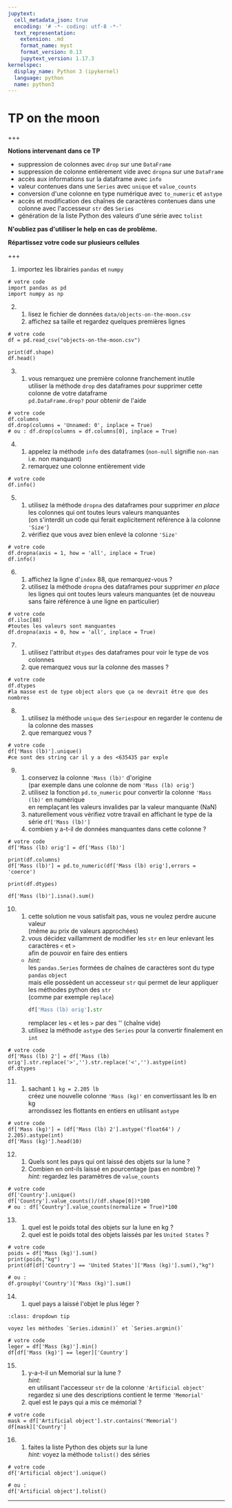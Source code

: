 ```yaml
---
jupytext:
  cell_metadata_json: true
  encoding: '# -*- coding: utf-8 -*-'
  text_representation:
    extension: .md
    format_name: myst
    format_version: 0.13
    jupytext_version: 1.17.3
kernelspec:
  display_name: Python 3 (ipykernel)
  language: python
  name: python3
---
```


# TP on the moon

+++

**Notions intervenant dans ce TP**

* suppression de colonnes avec `drop` sur une `DataFrame`
* suppression de colonne entièrement vide avec `dropna` sur une `DataFrame`
* accès aux informations sur la dataframe avec `info`
* valeur contenues dans une `Series` avec `unique` et `value_counts` 
* conversion d'une colonne en type numérique avec `to_numeric` et `astype` 
* accès et modification des chaînes de caractères contenues dans une colonne avec l'accesseur `str` des `Series`
* génération de la liste Python des valeurs d'une série avec `tolist`
   
**N'oubliez pas d'utiliser le help en cas de problème.**

**Répartissez votre code sur plusieurs cellules**

+++

1. importez les librairies `pandas` et `numpy`

```{code-cell} ipython3
# votre code
import pandas as pd
import numpy as np
```

2. 1. lisez le fichier de données `data/objects-on-the-moon.csv`
   2.  affichez sa taille et regardez quelques premières lignes

```{code-cell} ipython3
# votre code
df = pd.read_csv("objects-on-the-moon.csv")

print(df.shape)
df.head()
```

3. 1. vous remarquez une première colonne franchement inutile  
     utiliser la méthode `drop` des dataframes pour supprimer cette colonne de votre dataframe  
     `pd.DataFrame.drop?` pour obtenir de l'aide

```{code-cell} ipython3
# votre code
df.columns
df.drop(columns = 'Unnamed: 0', inplace = True)
# ou : df.drop(columns = df.columns[0], inplace = True)
```

4. 1. appelez la méthode `info` des dataframes (`non-null` signifie `non-nan` i.e. non manquant)
   1. remarquez une colonne entièrement vide

```{code-cell} ipython3
# votre code
df.info()
```

5. 1. utilisez la méthode `dropna` des dataframes pour supprimer *en place* les colonnes qui ont toutes leurs valeurs manquantes  
     (on s'interdit un code qui ferait explicitement référence à la colonne `'Size'`)
   2. vérifiez que vous avez bien enlevé la colonne `'Size'`

```{code-cell} ipython3
# votre code
df.dropna(axis = 1, how = 'all', inplace = True)
df.info()
```

6. 1. affichez la ligne d'`index` $88$, que remarquez-vous ?
   2. utilisez la méthode `dropna` des dataframes pour supprimer
      *en place* les lignes qui ont toutes leurs valeurs manquantes
      (et de nouveau sans faire référence à une ligne en particulier)

```{code-cell} ipython3
# votre code
df.iloc[88]
#toutes les valeurs sont manquantes
df.dropna(axis = 0, how = 'all', inplace = True)
```

7. 1. utilisez l'attribut `dtypes` des dataframes pour voir le type de vos colonnes
   2. que remarquez vous sur la colonne des masses ?

```{code-cell} ipython3
# votre code
df.dtypes
#la masse est de type object alors que ça ne devrait être que des nombres
```

8. 1. utilisez la méthode `unique` des `Series`pour en regarder le contenu de la colonne des masses
   2. que remarquez vous ?

```{code-cell} ipython3
# votre code
df['Mass (lb)'].unique()
#ce sont des string car il y a des <635435 par exple
```

9. 1. conservez la colonne `'Mass (lb)'` d'origine  
      (par exemple dans une colonne de nom `'Mass (lb) orig'`)  
   1. utilisez la fonction `pd.to_numeric` pour convertir  la colonne `'Mass (lb)'` en numérique  
      en remplaçant les valeurs invalides par la valeur manquante (NaN)
   1. naturellement vous vérifiez votre travail en affichant le type de la série `df['Mass (lb)']`
   1. combien y a-t-il de données manquantes dans cette colonne ?

```{code-cell} ipython3
# votre code
df['Mass (lb) orig'] = df['Mass (lb)']

print(df.columns)
df['Mass (lb)'] = pd.to_numeric(df['Mass (lb) orig'],errors = 'coerce')

print(df.dtypes)

df['Mass (lb)'].isna().sum()
```

10. 1. cette solution ne vous satisfait pas, vous ne voulez perdre aucune valeur  
       (même au prix de valeurs approchées)  
    1. vous décidez vaillamment de modifier les `str` en leur enlevant les caractères `<` et `>`  
       afin de pouvoir en faire des entiers
    - *hint:*  
       les `pandas.Series` formées de chaînes de caractères sont du type `pandas` `object`  
       mais elle possèdent un accesseur `str` qui permet de leur appliquer les méthodes python des `str`  
       (comme par exemple `replace`)
        ```python
        df['Mass (lb) orig'].str
        ```
        remplacer les `<` et les `>` par des '' (chaîne vide)
     3. utilisez la méthode `astype` des `Series` pour la convertir finalement en `int`

```{code-cell} ipython3
# votre code
df['Mass (lb) 2'] = df['Mass (lb) orig'].str.replace('>','').str.replace('<','').astype(int)
df.dtypes
```

11. 1. sachant `1 kg = 2.205 lb`  
   créez une nouvelle colonne `'Mass (kg)'` en convertissant les lb en kg  
   arrondissez les flottants en entiers en utilisant `astype`

```{code-cell} ipython3
# votre code
df['Mass (kg)'] = (df['Mass (lb) 2'].astype('float64') / 2.205).astype(int)
df['Mass (kg)'].head(10)
```

12. 1. Quels sont les pays qui ont laissé des objets sur la lune ?
    2. Combien en ont-ils laissé en pourcentage (pas en nombre) ?  
     *hint:* regardez les paramètres de `value_counts`

```{code-cell} ipython3
# votre code
df['Country'].unique()
df['Country'].value_counts()/(df.shape[0])*100
# ou : df['Country'].value_counts(normalize = True)*100
```

13. 1. quel est le poids total des objets sur la lune en kg ?
    2. quel est le poids total des objets laissés par les `United States`  ?

```{code-cell} ipython3
# votre code
poids = df['Mass (kg)'].sum()
print(poids,"kg")
print(df[df['Country'] == 'United States']['Mass (kg)'].sum(),"kg")
```

```{code-cell} ipython3
# ou :
df.groupby('Country')['Mass (kg)'].sum()
```

14. 1. quel pays a laissé l'objet le plus léger ?  

````{admonition} tip
:class: dropdown tip

voyez les méthodes `Series.idxmin()` et `Series.argmin()`
````

```{code-cell} ipython3
# votre code
leger = df['Mass (kg)'].min()
df[df['Mass (kg)'] == leger]['Country']
```

15. 1. y-a-t-il un Memorial sur la lune ?  
     *hint:*  
     en utilisant l'accesseur `str` de la colonne `'Artificial object'`  
     regardez si une des descriptions contient le terme `'Memorial'`
    2. quel est le pays qui a mis ce mémorial ?

```{code-cell} ipython3
# votre code
mask = df['Artificial object'].str.contains('Memorial')
df[mask]['Country']
```

16. 1. faites la liste Python des objets sur la lune  
     *hint:* voyez la méthode `tolist()` des séries

```{code-cell} ipython3
# votre code
df['Artificial object'].unique()
```

```{code-cell} ipython3
# ou : 
df['Artificial object'].tolist()
```

***

